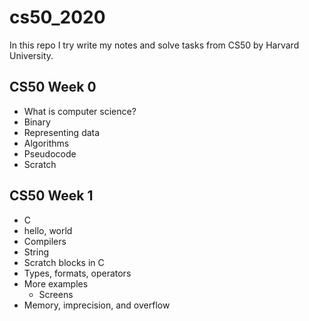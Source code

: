 # cs50_2020

In this repo I try write my notes and solve tasks from CS50 by Harvard University.

## CS50 Week 0

- What is computer science?
- Binary
- Representing data
- Algorithms
- Pseudocode
- Scratch

## CS50 Week 1

- C
- hello, world
- Compilers
- String
- Scratch blocks in C
- Types, formats, operators
- More examples
  - Screens
- Memory, imprecision, and overflow
